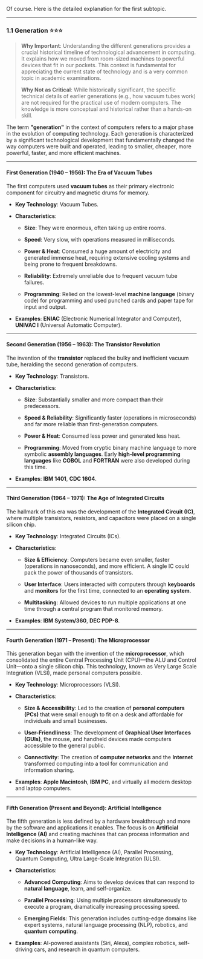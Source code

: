 Of course. Here is the detailed explanation for the first subtopic.

---

### 1.1 Generation ⭐⭐⭐

> **Why Important**: Understanding the different generations provides a crucial historical timeline of technological advancement in computing. It explains how we moved from room-sized machines to powerful devices that fit in our pockets. This context is fundamental for appreciating the current state of technology and is a very common topic in academic examinations.
> 
> **Why Not as Critical**: While historically significant, the specific technical details of earlier generations (e.g., how vacuum tubes work) are not required for the practical use of modern computers. The knowledge is more conceptual and historical rather than a hands-on skill.

The term **"generation"** in the context of computers refers to a major phase in the evolution of computing technology. Each generation is characterized by a significant technological development that fundamentally changed the way computers were built and operated, leading to smaller, cheaper, more powerful, faster, and more efficient machines.

---

#### First Generation (1940 – 1956): The Era of Vacuum Tubes

The first computers used **vacuum tubes** as their primary electronic component for circuitry and magnetic drums for memory.

- **Key Technology**: Vacuum Tubes.
    
- **Characteristics**:
    
    - **Size**: They were enormous, often taking up entire rooms.
        
    - **Speed**: Very slow, with operations measured in milliseconds.
        
    - **Power & Heat**: Consumed a huge amount of electricity and generated immense heat, requiring extensive cooling systems and being prone to frequent breakdowns.
        
    - **Reliability**: Extremely unreliable due to frequent vacuum tube failures.
        
    - **Programming**: Relied on the lowest-level **machine language** (binary code) for programming and used punched cards and paper tape for input and output.
        
- **Examples**: **ENIAC** (Electronic Numerical Integrator and Computer), **UNIVAC I** (Universal Automatic Computer).
    

---

#### Second Generation (1956 – 1963): The Transistor Revolution

The invention of the **transistor** replaced the bulky and inefficient vacuum tube, heralding the second generation of computers.

- **Key Technology**: Transistors.
    
- **Characteristics**:
    
    - **Size**: Substantially smaller and more compact than their predecessors.
        
    - **Speed & Reliability**: Significantly faster (operations in microseconds) and far more reliable than first-generation computers.
        
    - **Power & Heat**: Consumed less power and generated less heat.
        
    - **Programming**: Moved from cryptic binary machine language to more symbolic **assembly languages**. Early **high-level programming languages** like **COBOL** and **FORTRAN** were also developed during this time.
        
- **Examples**: **IBM 1401**, **CDC 1604**.
    

---

#### Third Generation (1964 – 1971): The Age of Integrated Circuits

The hallmark of this era was the development of the **Integrated Circuit (IC)**, where multiple transistors, resistors, and capacitors were placed on a single silicon chip.

- **Key Technology**: Integrated Circuits (ICs).
    
- **Characteristics**:
    
    - **Size & Efficiency**: Computers became even smaller, faster (operations in nanoseconds), and more efficient. A single IC could pack the power of thousands of transistors.
        
    - **User Interface**: Users interacted with computers through **keyboards** and **monitors** for the first time, connected to an **operating system**.
        
    - **Multitasking**: Allowed devices to run multiple applications at one time through a central program that monitored memory.
        
- **Examples**: **IBM System/360**, **DEC PDP-8**.
    

---

#### Fourth Generation (1971 – Present): The Microprocessor

This generation began with the invention of the **microprocessor**, which consolidated the entire Central Processing Unit (CPU)—the ALU and Control Unit—onto a single silicon chip. This technology, known as Very Large Scale Integration (VLSI), made personal computers possible.

- **Key Technology**: Microprocessors (VLSI).
    
- **Characteristics**:
    
    - **Size & Accessibility**: Led to the creation of **personal computers (PCs)** that were small enough to fit on a desk and affordable for individuals and small businesses.
        
    - **User-Friendliness**: The development of **Graphical User Interfaces (GUIs)**, the mouse, and handheld devices made computers accessible to the general public.
        
    - **Connectivity**: The creation of **computer networks** and the **Internet** transformed computing into a tool for communication and information sharing.
        
- **Examples**: **Apple Macintosh**, **IBM PC**, and virtually all modern desktop and laptop computers.
    

---

#### Fifth Generation (Present and Beyond): Artificial Intelligence

The fifth generation is less defined by a hardware breakthrough and more by the software and applications it enables. The focus is on **Artificial Intelligence (AI)** and creating machines that can process information and make decisions in a human-like way.

- **Key Technology**: Artificial Intelligence (AI), Parallel Processing, Quantum Computing, Ultra Large-Scale Integration (ULSI).
    
- **Characteristics**:
    
    - **Advanced Computing**: Aims to develop devices that can respond to **natural language**, learn, and self-organize.
        
    - **Parallel Processing**: Using multiple processors simultaneously to execute a program, dramatically increasing processing speed.
        
    - **Emerging Fields**: This generation includes cutting-edge domains like expert systems, natural language processing (NLP), robotics, and **quantum computing**.
        
- **Examples**: AI-powered assistants (Siri, Alexa), complex robotics, self-driving cars, and research in quantum computers.